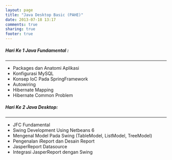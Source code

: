 ```yaml
---
layout: page
title: "Java Desktop Basic (PAHE)"
date: 2013-07-18 13:17
comments: true
sharing: true
footer: true
---
```


<div markdown class="pageContent">

##### Hari Ke 1 Java Fundamental :
- - - - - - -
* Packages dan Anatomi Aplikasi
* Konfigurasi MySQL
* Konsep IoC Pada SpringFramework
* Autowiring
* Hibernate Mapping
* Hibernate Common Problem
	
##### Hari Ke 2 Java Desktop:
- - - - - - -
* JFC Fundamental
* Swing Development Using Netbeans 6
* Mengenal Model Pada Swing (TableModel, ListModel, TreeModel)
* Pengenalan iReport dan Desain Report
* JasperReport Datasource
* Integrasi JasperReport dengan Swing﻿
